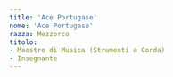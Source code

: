 ```yaml
---
title: 'Ace Portugase'
nome: 'Ace Portugase'
razza: Mezzorco
titolo:
- Maestro di Musica (Strumenti a Corda)
- Insegnante
---
```

